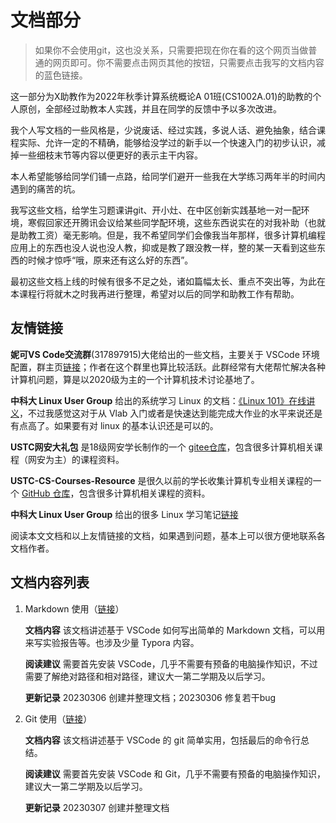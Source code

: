 # 文档部分

> 如果你不会使用git，这也没关系，只需要把现在你在看的这个网页当做普通的网页即可。你不需要点击网页其他的按钮，只需要点击我写的文档内容的蓝色链接。

这一部分为X助教作为2022年秋季计算系统概论A 01班(CS1002A.01)的助教的个人原创，全部经过助教本人实践，并且在同学的反馈中予以多次改进。

我个人写文档的一些风格是，少说废话、经过实践，多说人话、避免抽象，结合课程实际、允许一定的不精确，能够给没学过的新手以一个快速入门的初步认识，减掉一些细枝末节等内容以便更好的表示主干内容。

本人希望能够给同学们铺一点路，给同学们避开一些我在大学练习两年半的时间内遇到的痛苦的坑。

我写这些文档，给学生习题课讲git、开小灶、在中区创新实践基地一对一配环境，寒假回家还开腾讯会议给某些同学配环境，这些东西说实在的对我补助（也就是助教工资）毫无影响。但是，我不希望同学们会像我当年那样，很多计算机编程应用上的东西也没人说也没人教，抑或是教了跟没教一样，整的某一天看到这些东西的时候才惊呼“哦，原来还有这么好的东西”。

最初这些文档上线的时候有很多不足之处，诸如篇幅太长、重点不突出等，为此在本课程行将就木之时我再进行整理，希望对以后的同学和助教工作有帮助。

## 友情链接

**妮可VS Code交流群**(317897915)大佬给出的一些文档，主要关于 VSCode 环境配置，群主页[链接](https://vscode.iw17.cc/)；作者在这个群里也算比较活跃。此群经常有大佬帮忙解决各种计算机问题，算是以2020级为主的一个计算机技术讨论基地了。

**中科大 Linux User Group** 给出的系统学习 Linux 的文档：[《Linux 101》在线讲义](https://101.lug.ustc.edu.cn/)，不过我感觉这对于从 Vlab 入门或者是快速达到能完成大作业的水平来说还是有点高了。如果要有对 linux 的基本认识还是可以的。

**USTC网安大礼包** 是18级网安学长制作的一个 [gitee仓库](https://gitee.com/yssickjgd/ustc_cyber_security)，包含很多计算机相关课程（网安为主）的课程资料。

**USTC-CS-Courses-Resource** 是很久以前的学长收集计算机专业相关课程的一个 [GitHub 仓库](https://hub.nuaa.cf/ustcwpz/USTC-CS-Courses-Resource)，包含很多计算机相关课程的资料。

**中科大 Linux User Group** 给出的很多 Linux 学习笔记[链接](http://scc.ustc.edu.cn/zlsc/pxjz/201408/W020141106572524269176.pdf)

阅读本文文档和以上友情链接的文档，如果遇到问题，基本上可以很方便地联系各文档作者。

## 文档内容列表

1. Markdown 使用（[链接](1.markdown_use_guide/README.md)）

   **文档内容** 该文档讲述基于 VSCode 如何写出简单的 Markdown 文档，可以用来写实验报告等。也涉及少量 Typora 内容。

   **阅读建议** 需要首先安装 VSCode，几乎不需要有预备的电脑操作知识，不过需要了解绝对路径和相对路径，建议大一第二学期及以后学习。

   **更新记录** 20230306 创建并整理文档；20230306 修复若干bug

2. Git 使用（[链接](2.git_use_guide/README.md)）

   **文档内容** 该文档讲述基于 VSCode 的 git 简单实用，包括最后的命令行总结。

   **阅读建议** 需要首先安装 VSCode 和 Git，几乎不需要有预备的电脑操作知识，建议大一第二学期及以后学习。

   **更新记录** 20230307 创建并整理文档
